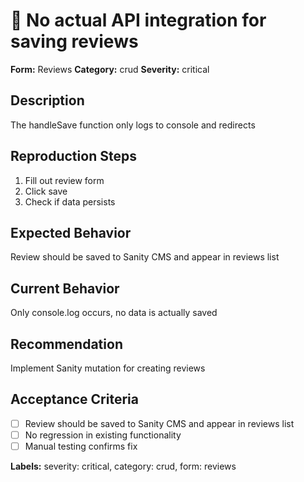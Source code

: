 # 🔴 No actual API integration for saving reviews

**Form:** Reviews
**Category:** crud
**Severity:** critical

## Description
The handleSave function only logs to console and redirects

## Reproduction Steps
1. Fill out review form
2. Click save
3. Check if data persists

## Expected Behavior
Review should be saved to Sanity CMS and appear in reviews list

## Current Behavior
Only console.log occurs, no data is actually saved

## Recommendation
Implement Sanity mutation for creating reviews

## Acceptance Criteria
- [ ] Review should be saved to Sanity CMS and appear in reviews list
- [ ] No regression in existing functionality
- [ ] Manual testing confirms fix

**Labels:** severity: critical, category: crud, form: reviews